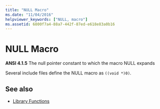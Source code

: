 ```yaml
---
title: "NULL Macro"
ms.date: "11/04/2016"
helpviewer_keywords: ["NULL, macro"]
ms.assetid: 6800f7a4-88a7-442f-87ed-e618e83a0b16
---
```

# NULL Macro

**ANSI 4.1.5** The null pointer constant to which the macro NULL expands

Several include files define the NULL macro as `((void *)0)`.

## See also

- [Library Functions](../c-language/library-functions.md)

